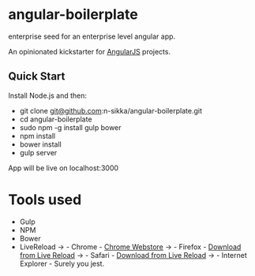 # angular-boilerplate
enterprise seed for an enterprise level angular app.

An opinionated kickstarter for [AngularJS](http://angularjs.org) projects.

## Quick Start

Install Node.js and then:

- git clone git@github.com:n-sikka/angular-boilerplate.git
- cd angular-boilerplate
- sudo npm -g install gulp bower
- npm install
- bower install
- gulp server

App will be live on localhost:3000

# Tools used
- Gulp
- NPM
- Bower
- LiveReload
->  - Chrome - [Chrome Webstore](https://chrome.google.com/webstore/detail/livereload/jnihajbhpnppcggbcgedagnkighmdlei)
->  - Firefox - [Download from Live Reload](http://download.livereload.com/2.0.8/LiveReload-2.0.8.xpi)
->  - Safari - [Download from Live Reload](http://download.livereload.com/2.0.9/LiveReload-2.0.9.safariextz)
->  - Internet Explorer - Surely you jest.
